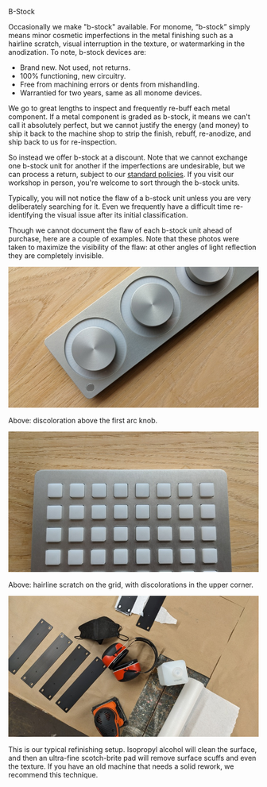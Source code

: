 B-Stock

Occasionally we make "b-stock" available. For monome, “b-stock” simply means minor cosmetic imperfections in the metal finishing such as a hairline scratch, visual interruption in the texture, or watermarking in the anodization. To note, b-stock devices are:

- Brand new. Not used, not returns.
- 100% functioning, new circuitry.
- Free from machining errors or dents from mishandling.
- Warrantied for two years, same as all monome devices.

We go to great lengths to inspect and frequently re-buff each metal component. If a metal component is graded as b-stock, it means we can't call it absolutely perfect, but we cannot justify the energy (and money) to ship it back to the machine shop to strip the finish, rebuff, re-anodize, and ship back to us for re-inspection.

So instead we offer b-stock at a discount. Note that we cannot exchange one b-stock unit for another if the imperfections are undesirable, but we can process a return, subject to our [standard policies](/policy.html). If you visit our workshop in person, you're welcome to sort through the b-stock units.

Typically, you will not notice the flaw of a b-stock unit unless you are very deliberately searching for it. Even we frequently have a difficult time re-identifying the visual issue after its initial classification.

Though we cannot document the flaw of each b-stock unit ahead of purchase, here are a couple of examples. Note that these photos were taken to maximize the visibility of the flaw: at other angles of light reflection they are completely invisible.

[![](/image/bstock1.jpg)](/image/high/bstock1.jpg)

Above: discoloration above the first arc knob.

[![](/image/bstock2.jpg)](/image/high/bstock2.jpg)

Above: hairline scratch on the grid, with discolorations in the upper corner.

![](/image/refinishing.jpg)

This is our typical refinishing setup. Isopropyl alcohol will clean the surface, and then an ultra-fine scotch-brite pad will remove surface scuffs and even the texture. If you have an old machine that needs a solid rework, we recommend this technique.


